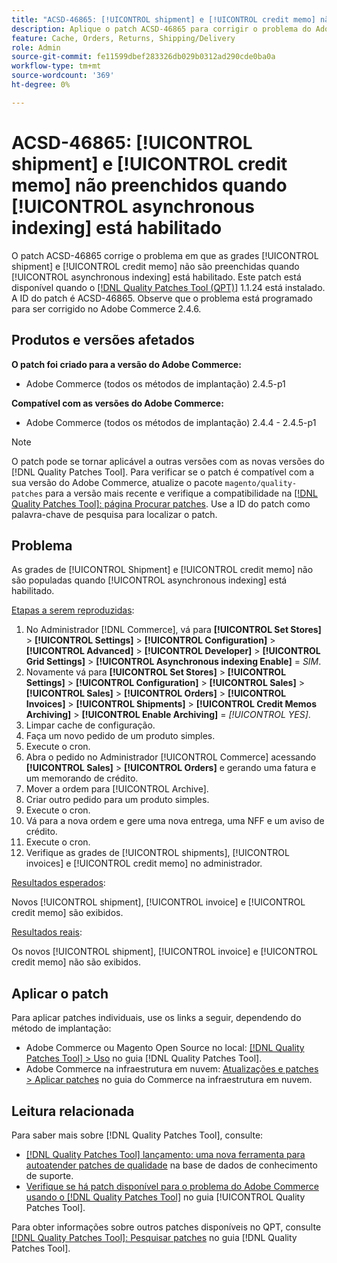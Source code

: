 ```yaml
---
title: "ACSD-46865: [!UICONTROL shipment] e [!UICONTROL credit memo] não preenchidos quando [!UICONTROL asynchronous indexing] está habilitado"
description: Aplique o patch ACSD-46865 para corrigir o problema do Adobe Commerce em que as grades [!UICONTROL shipment] e [!UICONTROL credit memo] não são populadas quando [!UICONTROL asynchronous indexing] está habilitado.
feature: Cache, Orders, Returns, Shipping/Delivery
role: Admin
source-git-commit: fe11599dbef283326db029b0312ad290cde0ba0a
workflow-type: tm+mt
source-wordcount: '369'
ht-degree: 0%

---
```


# ACSD-46865: [!UICONTROL shipment] e [!UICONTROL credit memo] não preenchidos quando [!UICONTROL asynchronous indexing] está habilitado

O patch ACSD-46865 corrige o problema em que as grades [!UICONTROL shipment] e [!UICONTROL credit memo] não são preenchidas quando [!UICONTROL asynchronous indexing] está habilitado. Este patch está disponível quando o [[!DNL Quality Patches Tool (QPT)]](https://experienceleague.adobe.com/pt-br/docs/commerce-knowledge-base/kb/announcements/commerce-announcements/magento-quality-patches-released-new-tool-to-self-serve-quality-patches) 1.1.24 está instalado. A ID do patch é ACSD-46865. Observe que o problema está programado para ser corrigido no Adobe Commerce 2.4.6.

## Produtos e versões afetados

**O patch foi criado para a versão do Adobe Commerce:**

* Adobe Commerce (todos os métodos de implantação) 2.4.5-p1

**Compatível com as versões do Adobe Commerce:**

* Adobe Commerce (todos os métodos de implantação) 2.4.4 - 2.4.5-p1

>[!NOTE]
>
>O patch pode se tornar aplicável a outras versões com as novas versões do [!DNL Quality Patches Tool]. Para verificar se o patch é compatível com a sua versão do Adobe Commerce, atualize o pacote `magento/quality-patches` para a versão mais recente e verifique a compatibilidade na [[!DNL Quality Patches Tool]: página Procurar patches](https://experienceleague.adobe.com/tools/commerce-quality-patches/index.html?lang=pt-BR). Use a ID do patch como palavra-chave de pesquisa para localizar o patch.

## Problema

As grades de [!UICONTROL Shipment] e [!UICONTROL credit memo] não são populadas quando [!UICONTROL asynchronous indexing] está habilitado.

<u>Etapas a serem reproduzidas</u>:

1. No Administrador [!DNL Commerce], vá para **[!UICONTROL Set Stores]** > **[!UICONTROL Settings]** > **[!UICONTROL Configuration]** > **[!UICONTROL Advanced]** > **[!UICONTROL Developer]** > **[!UICONTROL Grid Settings]** > **[!UICONTROL Asynchronous indexing Enable]** = *SIM*.
2. Novamente vá para **[!UICONTROL Set Stores]** > **[!UICONTROL Settings]** > **[!UICONTROL Configuration]** > **[!UICONTROL Sales]** > **[!UICONTROL Sales]** > **[!UICONTROL Orders]** > **[!UICONTROL Invoices]** > **[!UICONTROL Shipments]** > **[!UICONTROL Credit Memos Archiving]** > **[!UICONTROL Enable Archiving]** = *[!UICONTROL YES]*.
3. Limpar cache de configuração.
4. Faça um novo pedido de um produto simples.
5. Execute o cron.
6. Abra o pedido no Administrador [!UICONTROL Commerce] acessando **[!UICONTROL Sales]** > **[!UICONTROL Orders]** e gerando uma fatura e um memorando de crédito.
7. Mover a ordem para [!UICONTROL Archive].
8. Criar outro pedido para um produto simples.
9. Execute o cron.
10. Vá para a nova ordem e gere uma nova entrega, uma NFF e um aviso de crédito.
11. Execute o cron.
12. Verifique as grades de [!UICONTROL shipments], [!UICONTROL invoices] e [!UICONTROL credit memo] no administrador.

<u>Resultados esperados</u>:

Novos [!UICONTROL shipment], [!UICONTROL invoice] e [!UICONTROL credit memo] são exibidos.

<u>Resultados reais</u>:

Os novos [!UICONTROL shipment], [!UICONTROL invoice] e [!UICONTROL credit memo] não são exibidos.

## Aplicar o patch

Para aplicar patches individuais, use os links a seguir, dependendo do método de implantação:

* Adobe Commerce ou Magento Open Source no local: [[!DNL Quality Patches Tool] > Uso](/help/tools/quality-patches-tool/usage.md) no guia [!DNL Quality Patches Tool].
* Adobe Commerce na infraestrutura em nuvem: [Atualizações e patches > Aplicar patches](https://experienceleague.adobe.com/docs/commerce-cloud-service/user-guide/develop/upgrade/apply-patches.html?lang=pt-BR) no guia do Commerce na infraestrutura em nuvem.

## Leitura relacionada

Para saber mais sobre [!DNL Quality Patches Tool], consulte:

* [[!DNL Quality Patches Tool] lançamento: uma nova ferramenta para autoatender patches de qualidade](https://experienceleague.adobe.com/pt-br/docs/commerce-knowledge-base/kb/announcements/commerce-announcements/magento-quality-patches-released-new-tool-to-self-serve-quality-patches) na base de dados de conhecimento de suporte.
* [Verifique se há patch disponível para o problema do Adobe Commerce usando o  [!DNL Quality Patches Tool]](/help/tools/quality-patches-tool/patches-available-in-qpt/check-patch-for-magento-issue-with-magento-quality-patches.md) no guia [!UICONTROL Quality Patches Tool].


Para obter informações sobre outros patches disponíveis no QPT, consulte [[!DNL Quality Patches Tool]: Pesquisar patches](https://experienceleague.adobe.com/tools/commerce-quality-patches/index.html?lang=pt-BR) no guia [!DNL Quality Patches Tool].
